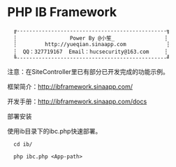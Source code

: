 PHP IB Framework
===========

      ╔------------------------------------------------╗
      ┆                 Power By @小笙_                ┆
      ┆         http://yueqian.sinaapp.com             ┆
      ┆  QQ：327719167  Email：hucsecurity@163.com     ┆
      ╚------------------------------------------------╝

注意：在SiteController里已有部分已开发完成的功能示例。      



框架简介：http://ibframework.sinaapp.com/

开发手册：http://ibframework.sinaapp.com/docs

部署安装

使用ib目录下的ibc.php快速部署。

      cd ib/

      php ibc.php <App-path>


